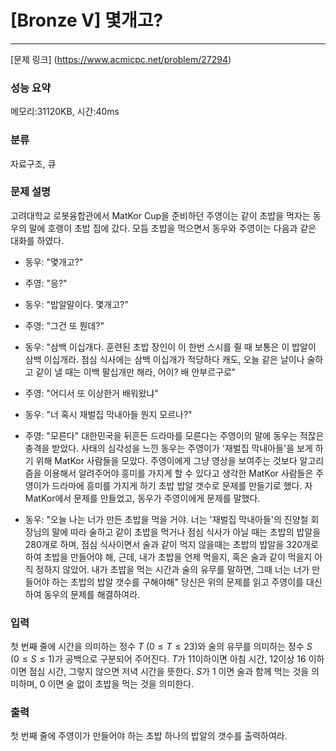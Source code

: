 # [Bronze V] 몇개고?
<hr>

[문제 링크] (https://www.acmicpc.net/problem/27294)

### 성능 요약

메모리:31120KB, 시간:40ms

### 분류

자료구조, 큐

### 문제 설명

고려대학교 로봇융합관에서 MatKor Cup을 준비하던 주영이는 같이 초밥을 먹자는 동우의 말에 호랭이 초밥 집에 갔다. 모듬 초밥을 먹으면서 동우와 주영이는 다음과 같은 대화를 하였다.

- 동우: "몇개고?"
- 주영: "응?"
- 동우: "밥알말이다. 몇개고?"
- 주영: "그건 또 뭔데?"
- 동우: "삼백 이십개다. 훈련된 초밥 장인이 이 한번 스시를 쥘 때 보통은 이 밥알이 삼백 이십개라. 점심 식사에는 삼백 이십개가 적당하다 캐도, 오늘 같은  날이나 술하고 같이 낼 때는 이백 팔십개만 해라, 어이? 배 안부르구로"
- 주영: "어디서 또 이상한거 배워왔냐"
- 동우: "너 혹시 재벌집 막내아들 뭔지 모르나?"
- 주영: "모른다"
대한민국을 뒤흔든 드라마를 모른다는 주영이의 말에 동우는 적잖은 충격을 받았다. 사태의 심각성을 느낀 동우는 주영이가 '재벌집 막내아들'을 보게 하기 위해 MatKor 사람들을 모았다. 주영이에게 그냥 영상을 보여주는 것보다 알고리즘을 이용해서 알려주어야 흥미를 가지게 할 수 있다고 생각한 MatKor 사람들은 주영이가 드라마에 흥미를 가지게 하기 초밥 밥알 갯수로 문제를 만들기로 했다. 자 MatKor에서 문제를 만들었고, 동우가 주영이에게 문제를 말했다.

- 동우: "오늘 나는 너가 만든 초밥을 먹을 거야. 너는 '재벌집 막내아들'의 진양철 회장님의 말에 따라 술하고 같이 초밥을 먹거나 점심 식사가 아닐 때는 초밥의 밥알을 280개로 하며, 점심 식사이면서 술과 같이 먹지 않을때는 초밥의 밥알을 320개로 하여 초밥을 만들어야 해, 근데, 내가 초밥을 언제 먹을지, 혹은 술과 같이 먹을지 아직 정하지 않았어. 내가 초밥을 먹는 시간과 술의 유무를 말하면, 그때 너는 너가 만들어야 하는 초밥의 밥알 갯수를 구해야해"
당신은 위의 문제를 읽고 주영이를 대신하여 동우의 문제를 해결하여라.

### 입력

첫 번째 줄에 시간을 의미하는 정수 $T$ ($0 \le T \le 23$)와 술의 유무를 의미하는 정수 $S$ ($0 \le S \le 1$)가 공백으로 구분되어 주어진다. $T$가 $11$이하이면 아침 시간, $12$이상 $16$ 이하이면 점심 시간, 그렇지 않으면 저녁 시간을 뜻한다. $S$가 $1$ 이면 술과 함께 먹는 것을 의미하며, $0$ 이면 술 없이 초밥을 먹는 것을 의미한다.

### 출력

첫 번째 줄에 주영이가 만들어야 하는 초밥 하나의 밥알의 갯수를 출력하여라.